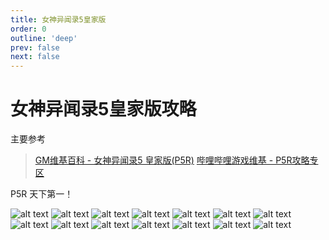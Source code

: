 ```yaml
---
title: 女神异闻录5皇家版
order: 0
outline: 'deep'
prev: false
next: false
---
```


# 女神异闻录5皇家版攻略

主要参考
> [GM维基百科 - 女神异闻录5 皇家版(P5R)](https://gmwiki.com/doku.php?id=wiki:p5r:%E9%A6%96%E9%A1%B5)
> [哔哩哔哩游戏维基 - P5R攻略专区](https://wiki.biligame.com/persona/P5R%E6%94%BB%E7%95%A5%E4%B8%93%E5%8C%BA)

P5R 天下第一！

![alt text](./imgs/img_000.jpg)
![alt text](./imgs/img_003.jpg)
![alt text](./imgs/img_006.jpg)
![alt text](./imgs/img_009.jpg)
![alt text](./imgs/img_012.jpg)
![alt text](./imgs/img_015.jpg)
![alt text](./imgs/img_018.jpg)
![alt text](./imgs/img_021.jpg)
![alt text](./imgs/img_024.jpg)
![alt text](./imgs/img_027.jpg)
![alt text](./imgs/img_030.jpg)
![alt text](./imgs/img_033.jpg)
![alt text](./imgs/img_036.jpg)
![alt text](./imgs/img_038.jpg)
